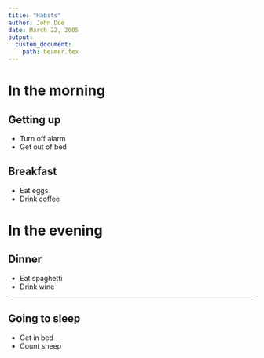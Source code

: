 ```yaml
---
title: "Habits"
author: John Doe
date: March 22, 2005
output:
  custom_document:
    path: beamer.tex
---
```


# In the morning

## Getting up

- Turn off alarm
- Get out of bed

## Breakfast

- Eat eggs
- Drink coffee

# In the evening

## Dinner

- Eat spaghetti
- Drink wine

----

## Going to sleep

- Get in bed
- Count sheep

